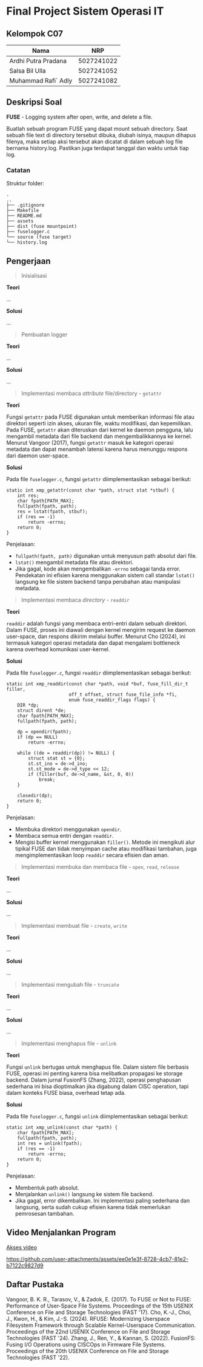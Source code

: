 # Final Project Sistem Operasi IT

## Kelompok C07

| Nama                | NRP        |
| ------------------- | ---------- |
| Ardhi Putra Pradana | 5027241022 |
| Salsa Bil Ulla      | 5027241052 |
| Muhammad Rafi` Adly | 5027241082 |

## Deskripsi Soal

**FUSE** - Logging system after open, write, and delete a file.

Buatlah sebuah program FUSE yang dapat mount sebuah directory. Saat sebuah file text di directory tersebut dibuka, diubah isinya, maupun dihapus filenya, maka setiap aksi tersebut akan dicatat di dalam sebuah log file bernama history.log. Pastikan juga terdapat tanggal dan waktu untuk tiap log.

### Catatan

Struktur folder:

```
.
..
├── .gitignore
├── Makefile
├── README.md
├── assets
├── dist (fuse mountpoint)
├── fuselogger.c
└── source (fuse target)
└── history.log
```

## Pengerjaan

> Inisialisasi

**Teori**

...

**Solusi**

...

> Pembuatan logger

**Teori**

...

**Solusi**

...

> Implementasi membaca _attribute_ file/directory - `getattr`

**Teori**

Fungsi `getattr` pada FUSE digunakan untuk memberikan informasi file atau direktori seperti izin akses, ukuran file, waktu modifikasi, dan kepemilikan. Pada FUSE, `getattr` akan diteruskan dari kernel ke daemon pengguna, lalu mengambil metadata dari file backend dan mengembalikkannya ke kernel. Menurut Vangoor (2017), fungsi `getattr` masuk ke kategori operasi metadata dan dapat menambah latensi karena harus menunggu respons dari daemon user-space.

**Solusi**

Pada file `fuselogger.c`, fungsi `getattr` diimplementasikan sebagai berikut:
```
static int xmp_getattr(const char *path, struct stat *stbuf) {
    int res;
    char fpath[PATH_MAX];
    fullpath(fpath, path);
    res = lstat(fpath, stbuf);
    if (res == -1)
        return -errno;
    return 0;
}
```
Penjelasan:
- `fullpath(fpath, path)` digunakan untuk menyusun path absolut dari file.
- `lstat()` mengambil metadata file atau direktori.
- Jika gagal, kode akan mengembalikan `-errno` sebagai tanda error.
Pendekatan ini efisien karena menggunakan sistem call standar `lstat()` langsung ke file sistem backend tanpa perubahan atau manipulasi metadata.

> Implementasi membaca _directory_ - `readdir`

**Teori**

`readdir` adalah fungsi yang membaca entri-entri dalam sebuah direktori. Dalam FUSE, proses ini diawali dengan kernel mengirim request ke daemon user-space, dan respons dikirim melalui buffer. Menurut Cho (2024), ini termasuk kategori operasi metadata dan dapat mengalami bottleneck karena overhead komunikasi user-kernel.

**Solusi**

Pada file `fuselogger.c`, fungsi `readdir` diimplementasikan sebagai berikut:
```
static int xmp_readdir(const char *path, void *buf, fuse_fill_dir_t filler,
                       off_t offset, struct fuse_file_info *fi,
                       enum fuse_readdir_flags flags) {
    DIR *dp;
    struct dirent *de;
    char fpath[PATH_MAX];
    fullpath(fpath, path);

    dp = opendir(fpath);
    if (dp == NULL)
        return -errno;

    while ((de = readdir(dp)) != NULL) {
        struct stat st = {0};
        st.st_ino = de->d_ino;
        st.st_mode = de->d_type << 12;
        if (filler(buf, de->d_name, &st, 0, 0))
            break;
    }

    closedir(dp);
    return 0;
}
```
Penjelasan:
- Membuka direktori menggunakan `opendir`.
- Membaca semua entri dengan `readdir`.
- Mengisi buffer kernel menggunakan `filler()`.
Metode ini mengikuti alur tipikal FUSE dan tidak menyimpan cache atau modifikasi tambahan, juga mengimplementasikan loop `readdir` secara efisien dan aman.

> Implementasi membuka dan membaca file - `open`, `read`, `release`

**Teori**

...

**Solusi**

...

> Implementasi membuat file - `create`, `write`

**Teori**

...

**Solusi**

...

> Implementasi mengubah file - `truncate`

**Teori**

...

**Solusi**

...

> Implementasi menghapus file - `unlink`

**Teori**

Fungsi `unlink` bertugas untuk menghapus file. Dalam sistem file berbasis FUSE, operasi ini penting karena bisa melibatkan propagasi ke storage backend. Dalam jurnal FusionFS (Zhang, 2022), operasi penghapusan sederhana ini bisa dioptimalkan jika digabung dalam CISC operation, tapi dalam konteks FUSE biasa, overhead tetap ada.

**Solusi**

Pada file `fuselogger.c`, fungsi `unlink` diimplementasikan sebagai berikut:
```
static int xmp_unlink(const char *path) {
    char fpath[PATH_MAX];
    fullpath(fpath, path);
    int res = unlink(fpath);
    if (res == -1)
        return -errno;
    return 0;
}
```
Penjelasan:
- Membentuk path absolut.
- Menjalankan `unlink()` langsung ke sistem file backend.
- Jika gagal, error dikembalikan.
Ini implementasi paling sederhana dan langsung, serta sudah cukup efisien karena tidak memerlukan pemrosesan tambahan.

## Video Menjalankan Program

[Akses video](./assets/demo.mp4)

https://github.com/user-attachments/assets/ee0e1e3f-8728-4cb7-81e2-b7122c9827d9

## Daftar Pustaka

Vangoor, B. K. R., Tarasov, V., & Zadok, E. (2017). To FUSE or Not to FUSE: Performance of User-Space File Systems. Proceedings of the 15th USENIX Conference on File and Storage Technologies (FAST '17).
Cho, K.-J., Choi, J., Kwon, H., & Kim, J.-S. (2024). RFUSE: Modernizing Userspace Filesystem Framework through Scalable Kernel-Userspace Communication. Proceedings of the 22nd USENIX Conference on File and Storage Technologies (FAST '24).
Zhang, J., Ren, Y., & Kannan, S. (2022). FusionFS: Fusing I/O Operations using CISCOps in Firmware File Systems. Proceedings of the 20th USENIX Conference on File and Storage Technologies (FAST '22).
